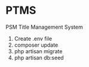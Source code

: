 # PTMS
PSM Title Management System     
1. Create .env file    
2. composer update     
3. php artisan migrate     
4. php artisan db:seed      
